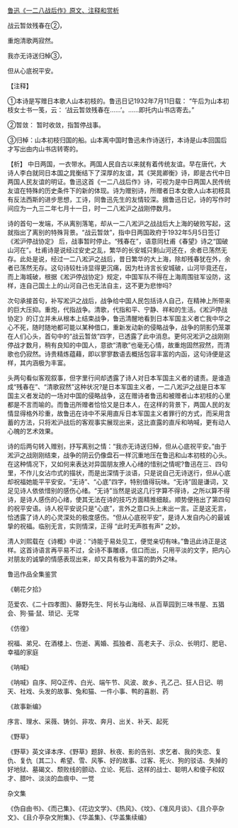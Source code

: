 [鲁迅《一二八战后作》原文、注释和赏析](https://www.vrrw.net/wx/9323.html)

战云暂敛残春在②，

重炮清歌两寂然。

我亦无诗送归棹③，

但从心底祝平安。

【注释】

①本诗是写赠日本歌人山本初枝的。鲁迅日记1932年7月11日载： “午后为山本初枝女士书一笺，云： ‘战云暂敛残春在……’。……即托内山书店寄去。”

②暂敛： 暂时收敛，指暂停战事。

③归棹：山本初枝归国的船。山本离中国时鲁迅未作诗送行，本诗是山本回国后才写出由内山书店转寄的。



【析】 中日两国，一衣带水。两国人民自古以来就有着传统友谊。早在唐代，大诗人李白就同日本国之晁衡结下了深厚的友谊，其《哭晁卿衡》诗，即是古代中日两国人民友谊的明证。鲁迅这首《一二八战后作》诗，可视为是中日两国人民传统友谊在特殊的历史条件下的新的体现。诗为赠别诗，所赠者日本女歌人山本初枝具有反法西斯的进步思想，工诗，同鲁迅先生的友情较深。据鲁迅日记，诗的写作时间应为一九三二年七月十一日，时一二八淞沪之战刚停数月。

诗的首句一发端，不从离别落笔，却从一二八淞沪之战战后大上海的破败写起，这就指出了离别的特殊背景。“战云暂敛”，指中日两国政府于1932年5月5日签订 《淞沪停战协定》 后，战事暂时停止。“残春在”，语意同杜甫《春望》诗之“国破山河在”。杜甫诗是说经过安史之乱，繁华的长安城只剩山河还在，余者已荡然无存。此处是说，经过一二八淞沪之战后，昔日繁华的大上海，除却残春犹在外，余者已荡然无存。这句诗较杜诗显得更沉痛，因为杜诗言长安城破，山河毕竟还在，而上海城破，根据《淞沪停战协定》规定，中国军队不得在上海周围驻军设防，这样，连自己国土上的山河自己也无法自主，这不更为悲惨吗?

次句承接首句，补写淞沪之战后，战争给中国人民包括诗人自己，在精神上所带来的巨大压抑。重炮，代指战争。清歌，代指和平、宁静、祥和的生活。《淞沪停战协定》的订立并未从根本上结束战争，鲁迅清醒地看到日本军国主义者亡我中华之心不死，随时随地都可能以某种借口，重新发动新的侵略战争，战争的阴影仍笼罩在人们心头，首句中的“战云暂敛”四字，已透露了此中消息。更何况淞沪之战刚刚停战才数月，稍有良知的中国人，意欲“清歌”也毫无心情，故重炮固然寂然，而清歌也仍寂然。诗贵精炼蕴藉，即以寥寥数语去概括包容丰富的内函，这句诗便是这样，其内涵极为丰富。

头两句看似客观叙事，但字里行间却透露了诗人对日本军国主义者的谴责。是谁造成“残春在”、“清歌寂然”这种状况?是日本军国主义者，一二八淞沪之战是日本军国主义者发动的一场对中国的侵略战争，这在赠诗者鲁迅和被赠者山本初枝的心里都是不言而喻的。而鲁迅所赠者恰恰又是日本人，在这样的背景下，两国人民的友情显得格外珍重，故鲁迅在诗中不采用直斥日本军国主义者罪行的方式，而采用含蓄的方法，只将淞沪战后的客观事实展现出来，这比直露的直斥和呐喊，更有动人心魄的艺术效果。

诗的后两句转入赠别，抒写离别之情：“我亦无诗送归棹，但从心底祝平安。”由于淞沪之战刚刚结束，战争的阴云仍像盘石一样沉重地压在鲁迅和山本初枝的心头。在这种情况下，又如何来表达对异国朋友撩人心绪的惜别之情呢?鲁迅在三、四句里，不作儿女沾巾式的描状，而是出深情于淡语，只是说自己无诗送行，但从心底却祝福她能平平安安。“无诗”、“心底”四字，特别值得玩味。“无诗”固是谦词，又足见诗人依依惜别的感伤心绪。“无诗”当然是说这几行字算不得诗，之所以算不得诗，是诗人感伤的心绪，使其无法在诗的技巧方面精推细敲。顺势便拖出了第四句的祝平安语。诗人祝平安说只是“心底”，言外之意口头上未出一言。正是这无言，恰透露了诗人的心灵深处的极度感伤。“但从心底祝平安”，是诗人发自内心的最诚挚的祝福。临别无言，实则情深，正得 “此时无声胜有声” 之妙。

清人刘熙载在《诗概》中说：“诗能于易处见工，便觉亲切有味。”鲁迅此诗正是这样。这首诗语言再平易不过，全诗不事雕琢，信口而出，只用平淡的文字，把内心对朋友的诚挚的情感表现出来，却又具有极为丰富的韵外之味。

鲁迅作品全集鉴赏

《朝花夕拾》

范爱农、《二十四孝图》、藤野先生、阿长与山海经、从百草园到三味书屋、五猖会、狗·猫·鼠、琐记、无常

《仿徨》

祝福、弟兄、在酒楼上、伤逝、离婚、孤独者、高老夫子、示众、长明灯、肥皂、幸福的家庭

《呐喊》

《呐喊》自序、阿Q正传、白光、端午节、风波、故乡、孔乙己、狂人日记、明天、社戏、头发的故事、兔和猫、一件小事、鸭的喜剧、药

《故事新编》

序言、理水、采薇、铸剑、非攻、奔月、出关、补天、起死

《野草》

《野草》英文译本序、《野草》题辞、秋夜、影的告别、求乞者、我的失恋、复仇、复仇〔其二〕、希望、雪、风筝、好的故事、过客、死火、狗的驳诘、失掉的好地狱、墓碣文、颓败线的颤动、立论、死后、这样的战士、聪明人和傻子和奴才、腊叶、淡淡的血痕中、一觉

杂文集

《伪自由书》、《而己集》、《花边文学》、《热风》、《坟》、《准风月谈》、《且介亭杂文》、《且介亭杂文附集》、《华盖集》、《华盖集续编》


